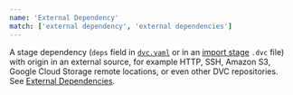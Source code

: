 ```yaml
---
name: 'External Dependency'
match: ['external dependency', 'external dependencies']
---
```


A stage dependency (`deps` field in
[`dvc.yaml`](/doc/user-guide/dvc-files-and-directories#dvcyaml-file) or in an
[import stage](/doc/command-reference/import) `.dvc` file) with origin in an
external source, for example HTTP, SSH, Amazon S3, Google Cloud Storage remote
locations, or even other DVC repositories. See
[External Dependencies](/doc/user-guide/external-dependencies).
